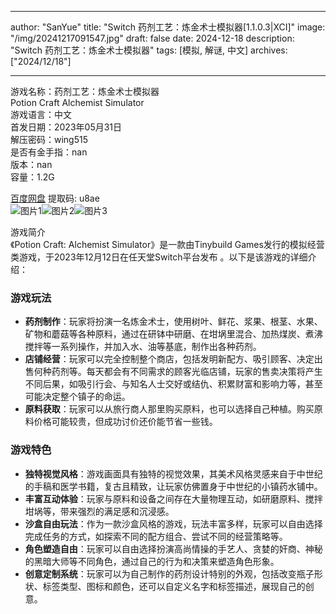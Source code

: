 
---
author: "SanYue"
title: "Switch 药剂工艺：炼金术士模拟器[1.1.0.3|XCI]"
image: "/img/20241217091547.jpg"
draft: false
date: 2024-12-18
description: "Switch 药剂工艺：炼金术士模拟器"
tags: [模拟, 解谜, 中文]
archives: ["2024/12/18"]

---

游戏名称：药剂工艺：炼金术士模拟器   
Potion Craft Alchemist Simulator    
游戏语言：中文  
首发日期：2023年05月31日  
解压密码：wing515  
是否有金手指：nan  
版本：nan   
容量：1.2G

[百度网盘](https://pan.baidu.com/s/1_hjKnUx2ujXlYIaPWrVSYw) 提取码: u8ae  
![图片1](/img/a195d3.jpg)![图片2](/img/7571bf.jpg)![图片3](/img/4abb96.jpg)  

游戏简介  
《Potion Craft: Alchemist Simulator》是一款由Tinybuild Games发行的模拟经营类游戏，于2023年12月12日在任天堂Switch平台发布 。以下是该游戏的详细介绍：

### 游戏玩法
- **药剂制作**：玩家将扮演一名炼金术士，使用树叶、鲜花、浆果、根茎、水果、矿物和蘑菇等各种原料，通过在研钵中研磨、在坩埚里混合、加热煤炭、煮沸搅拌等一系列操作，并加入水、油等基底，制作出各种药剂。
- **店铺经营**：玩家可以完全控制整个商店，包括发明新配方、吸引顾客、决定出售何种药剂等。每天都会有不同需求的顾客光临店铺，玩家的售卖决策将产生不同后果，如吸引行会、与知名人士交好或结仇、积累财富和影响力等，甚至可能决定整个镇子的命运。
- **原料获取**：玩家可以从旅行商人那里购买原料，也可以选择自己种植。购买原料价格可能较贵，但成功讨价还价能节省一些钱。

### 游戏特色
- **独特视觉风格**：游戏画面具有独特的视觉效果，其美术风格灵感来自于中世纪的手稿和医学书籍，复古且精致，让玩家仿佛置身于中世纪的小镇药水铺中。
- **丰富互动体验**：玩家与原料和设备之间存在大量物理互动，如研磨原料、搅拌坩埚等，带来强烈的满足感和沉浸感。
- **沙盒自由玩法**：作为一款沙盒风格的游戏，玩法丰富多样，玩家可以自由选择完成任务的方式，如探索不同的配方组合、尝试不同的经营策略等。
- **角色塑造自由**：玩家可以自由选择扮演高尚情操的手艺人、贪婪的奸商、神秘的黑暗大师等不同角色，通过自己的行为和决策来塑造角色形象。
- **创意定制系统**：玩家可以为自己制作的药剂设计特别的外观，包括改变瓶子形状、标签类型、图标和颜色，还可以自定义名字和标签描述，展现自己的创意。
